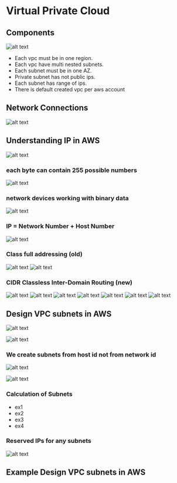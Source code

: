 # Virtual Private Cloud

## Components

![alt text](images/vpc-classification.png)

- Each vpc must be in one region.
- Each vpc have multi nested subnets.
- Each subnet must be in one AZ.
- Private subnet has not public ips.
- Each subnet has range of ips.
- There is default created vpc per aws account

## Network Connections

![alt text](images/network-connection-getway.png)

## Understanding IP in AWS

![alt text](images/understanding-ip-in-aws.png)

### each byte can contain 255 possible numbers

![alt text](images/each-byte-can-contain-255-possible-numbers.png)

### network devices working with binary data

![alt text](images/network-devices-working-with-binary-data.png)

### IP = Network Number + Host Number

![alt text](images/ip-form.png)

### Class full addressing (old)

![alt text](images/classfull-addressing-1.png)
![alt text](images/classfull-addressing-2.png)

### CIDR Classless Inter-Domain Routing (new)

![alt text](images/cidr-1.png)
![alt text](images/cidr-2.png)
![alt text](images/cidr-3.png)
![alt text](images/cidr-4.png)
![alt text](images/cidr-5.png)
![alt text](images/cidr-6.png)
![alt text](images/cidr-7.png)

## Design VPC subnets in AWS

![alt text](images/private-ips-from-iana.png)

![alt text](images/private-ips-considrations.png)

### We create subnets from host id not from network id

![alt text](images/subnets-from-host-id-1.png)

![alt text](images/subnets-from-host-id-2.png)

### Calculation of Subnets

- ex1
- ex2
- ex3
- ex4

### Reserved IPs for any subnets

![alt text](images/reserved-ips-for-any-subnets.png)

## Example Design VPC subnets in AWS
